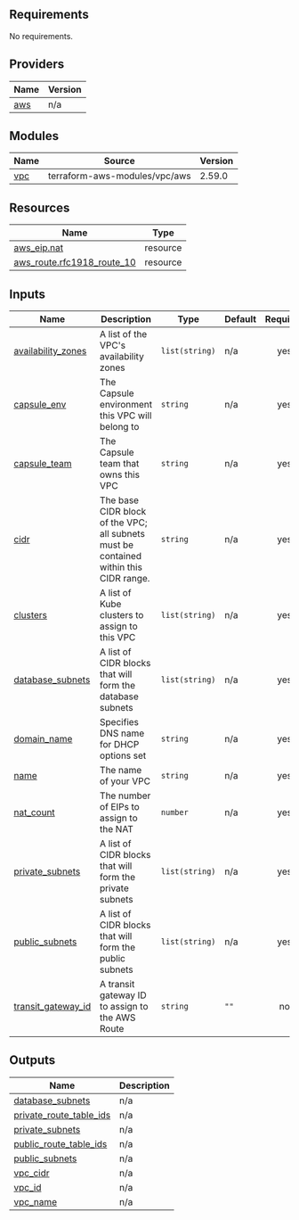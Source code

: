 <!-- BEGIN_TF_DOCS -->
## Requirements

No requirements.

## Providers

| Name | Version |
|------|---------|
| <a name="provider_aws"></a> [aws](#provider\_aws) | n/a |

## Modules

| Name | Source | Version |
|------|--------|---------|
| <a name="module_vpc"></a> [vpc](#module\_vpc) | terraform-aws-modules/vpc/aws | 2.59.0 |

## Resources

| Name | Type |
|------|------|
| [aws_eip.nat](https://registry.terraform.io/providers/hashicorp/aws/latest/docs/resources/eip) | resource |
| [aws_route.rfc1918_route_10](https://registry.terraform.io/providers/hashicorp/aws/latest/docs/resources/route) | resource |

## Inputs

| Name | Description | Type | Default | Required |
|------|-------------|------|---------|:--------:|
| <a name="input_availability_zones"></a> [availability\_zones](#input\_availability\_zones) | A list of the VPC's availability zones | `list(string)` | n/a | yes |
| <a name="input_capsule_env"></a> [capsule\_env](#input\_capsule\_env) | The Capsule environment this VPC will belong to | `string` | n/a | yes |
| <a name="input_capsule_team"></a> [capsule\_team](#input\_capsule\_team) | The Capsule team that owns this VPC | `string` | n/a | yes |
| <a name="input_cidr"></a> [cidr](#input\_cidr) | The base CIDR block of the VPC; all subnets must be contained within this CIDR range. | `string` | n/a | yes |
| <a name="input_clusters"></a> [clusters](#input\_clusters) | A list of Kube clusters to assign to this VPC | `list(string)` | n/a | yes |
| <a name="input_database_subnets"></a> [database\_subnets](#input\_database\_subnets) | A list of CIDR blocks that will form the database subnets | `list(string)` | n/a | yes |
| <a name="input_domain_name"></a> [domain\_name](#input\_domain\_name) | Specifies DNS name for DHCP options set | `string` | n/a | yes |
| <a name="input_name"></a> [name](#input\_name) | The name of your VPC | `string` | n/a | yes |
| <a name="input_nat_count"></a> [nat\_count](#input\_nat\_count) | The number of EIPs to assign to the NAT | `number` | n/a | yes |
| <a name="input_private_subnets"></a> [private\_subnets](#input\_private\_subnets) | A list of CIDR blocks that will form the private subnets | `list(string)` | n/a | yes |
| <a name="input_public_subnets"></a> [public\_subnets](#input\_public\_subnets) | A list of CIDR blocks that will form the public subnets | `list(string)` | n/a | yes |
| <a name="input_transit_gateway_id"></a> [transit\_gateway\_id](#input\_transit\_gateway\_id) | A transit gateway ID to assign to the AWS Route | `string` | `""` | no |

## Outputs

| Name | Description |
|------|-------------|
| <a name="output_database_subnets"></a> [database\_subnets](#output\_database\_subnets) | n/a |
| <a name="output_private_route_table_ids"></a> [private\_route\_table\_ids](#output\_private\_route\_table\_ids) | n/a |
| <a name="output_private_subnets"></a> [private\_subnets](#output\_private\_subnets) | n/a |
| <a name="output_public_route_table_ids"></a> [public\_route\_table\_ids](#output\_public\_route\_table\_ids) | n/a |
| <a name="output_public_subnets"></a> [public\_subnets](#output\_public\_subnets) | n/a |
| <a name="output_vpc_cidr"></a> [vpc\_cidr](#output\_vpc\_cidr) | n/a |
| <a name="output_vpc_id"></a> [vpc\_id](#output\_vpc\_id) | n/a |
| <a name="output_vpc_name"></a> [vpc\_name](#output\_vpc\_name) | n/a |
<!-- END_TF_DOCS -->